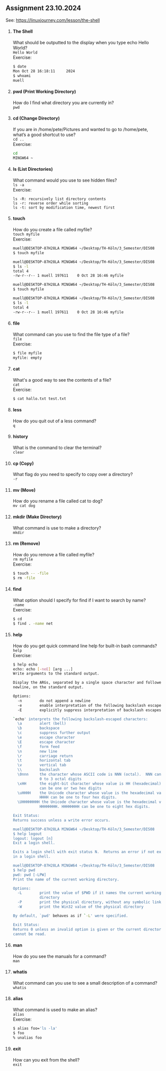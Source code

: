 ## Assignment 23.10.2024
See: https://linuxjourney.com/lesson/the-shell  
1. #### The Shell
   What should be outputted to the display when you type echo Hello World?  
   `Hello World`  
   Exercise:
   ```sh
   $ date
   Mon Oct 28 16:18:11     2024
   $ whoami
   muell
   ```
2. #### pwd (Print Working Directory)
   How do I find what directory you are currently in?  
   `pwd`
3. #### cd (Change Directory)
   If you are in /home/pete/Pictures and wanted to go to /home/pete, what’s a good shortcut to use?  
   `cd ..`  
   Exercise:
   ```sh
   cd
   MINGW64 ~
   ```
4. #### ls (List Directories)
   What command would you use to see hidden files?  
   `ls -a`  
   Exercise:
   ```
   ls -R: recursively list directory contents
   ls -r: reverse order while sorting
   ls -t: sort by modification time, newest first
   ```
5. #### touch
   How do you create a file called myfile?  
   `touch myfile`  
   Exercise:
   ```sh
   muell@DESKTOP-87H28LA MINGW64 ~/Desktop/TH-Köln/3_Semester/DIS08
   $ touch myfile
   
   muell@DESKTOP-87H28LA MINGW64 ~/Desktop/TH-Köln/3_Semester/DIS08
   $ ls -l
   total 4
   -rw-r--r-- 1 muell 197611    0 Oct 28 16:46 myfile
   
   muell@DESKTOP-87H28LA MINGW64 ~/Desktop/TH-Köln/3_Semester/DIS08
   $ touch myfile
   
   muell@DESKTOP-87H28LA MINGW64 ~/Desktop/TH-Köln/3_Semester/DIS08
   $ ls -l
   total 4
   -rw-r--r-- 1 muell 197611    0 Oct 28 16:46 myfile
   ```
6. #### file
   What command can you use to find the file type of a file?  
   `file`  
   Exercise:  
   ```sh
   $ file myfile
   myfile: empty
   ```
7. #### cat
   What's a good way to see the contents of a file?  
   `cat`  
   Exercise:  
   ```sh
   $ cat hallo.txt test.txt
   ```
8. #### less
   How do you quit out of a less command?  
   `q`  
9. #### history
   What is the command to clear the terminal?  
   `clear`  
10. #### cp (Copy)
    What flag do you need to specify to copy over a directory?  
    `-r`
11. #### mv (Move)
    How do you rename a file called cat to dog?  
    `mv cat dog`
12. #### mkdir (Make Directory)
    What command is use to make a directory?  
    `mkdir`
13. #### rm (Remove)
    How do you remove a file called myfile?  
    `rm myfile`  
    Exercise:
    ```sh
    $ touch -- -file
    $ rm -file
    ```
14. #### find
    What option should I specify for find if I want to search by name?  
    `-name`  
    Exercise:  
    ```sh
    $ cd
    $ find . -name net
    ```
15. #### help
    How do you get quick command line help for built-in bash commands?  
    `help`  
    Exercise:  
    ```sh
    $ help echo
    echo: echo [-neE] [arg ...]
    Write arguments to the standard output.

    Display the ARGs, separated by a single space character and followed by a
    newline, on the standard output.

    Options:
      -n        do not append a newline
      -e        enable interpretation of the following backslash escapes
      -E        explicitly suppress interpretation of backslash escapes

    `echo' interprets the following backslash-escaped characters:
      \a        alert (bell)
      \b        backspace
      \c        suppress further output
      \e        escape character
      \E        escape character
      \f        form feed
      \n        new line
      \r        carriage return
      \t        horizontal tab
      \v        vertical tab
      \\        backslash
      \0nnn     the character whose ASCII code is NNN (octal).  NNN can be
                0 to 3 octal digits
      \xHH      the eight-bit character whose value is HH (hexadecimal).  HH
                can be one or two hex digits
      \uHHHH    the Unicode character whose value is the hexadecimal value HHHH.
                HHHH can be one to four hex digits.
      \UHHHHHHHH the Unicode character whose value is the hexadecimal value
                HHHHHHHH. HHHHHHHH can be one to eight hex digits.

    Exit Status:
    Returns success unless a write error occurs.

    muell@DESKTOP-87H28LA MINGW64 ~/Desktop/TH-Köln/3_Semester/DIS08
    $ help logout
    logout: logout [n]
    Exit a login shell.

    Exits a login shell with exit status N.  Returns an error if not executed
    in a login shell.

    muell@DESKTOP-87H28LA MINGW64 ~/Desktop/TH-Köln/3_Semester/DIS08
    $ help pwd
    pwd: pwd [-LPW]
    Print the name of the current working directory.

    Options:
      -L        print the value of $PWD if it names the current working
                directory
      -P        print the physical directory, without any symbolic links
      -W        print the Win32 value of the physical directory

    By default, `pwd' behaves as if `-L' were specified.

    Exit Status:
    Returns 0 unless an invalid option is given or the current directory
    cannot be read.

    ```
16. #### man
    How do you see the manuals for a command?  
    `man`  
17. #### whatis
    What command can you use to see a small description of a command?  
    `whatis`
18. #### alias
    What command is used to make an alias?  
    `alias`  
    Exercise:  
    ```sh
    $ alias foo='ls -la'
    $ foo
    % unalias foo
    ```
19. #### exit
    How can you exit from the shell?  
    `exit`
